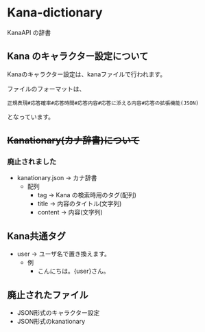 # Kana-dictionary

KanaAPI の辞書

## Kana のキャラクター設定について
Kanaのキャラクター設定は、kanaファイルで行われます。

ファイルのフォーマットは、

```
正規表現#応答確率#応答時間#応答内容#応答に添える内容#応答の拡張機能(JSON)
```

となっています。

## ~~Kanationary(カナ辞書)について~~

### 廃止されました

- kanationary.json → カナ辞書
  - 配列
    - tag → Kana の検索時用のタグ(配列)
    - title → 内容のタイトル(文字列)
    - content → 内容(文字列)

## Kana共通タグ

- user → ユーザ名で置き換えます。
  - 例
    - こんにちは。{user}さん。

## 廃止されたファイル
- JSON形式のキャラクター設定
- JSON形式のkanationary